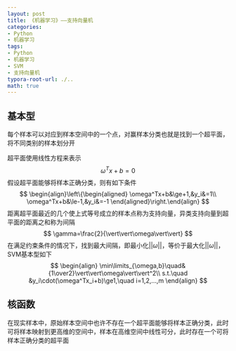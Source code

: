 ```yaml
---
layout: post
title: 《机器学习》——支持向量机
categories:
- Python
- 机器学习
tags:
- Python
- 机器学习
- SVM
- 支持向量机
typora-root-url: ./..
math: true
---
```


## 基本型

每个样本可以对应到样本空间中的一个点，对赢样本分类也就是找到一个超平面，将不同类别的样本划分开

超平面使用线性方程来表示
$$
\omega^Tx+b=0
$$
假设超平面能够将样本正确分类，则有如下条件
$$
\begin{align}\left\{\begin{aligned}
\omega^Tx+b&\ge+1,&y_i&=1\\
\omega^Tx+b&\le-1,&y_i&=-1
\end{aligned}\right.\end{align}
$$
距离超平面最近的几个使上式等号成立的样本点称为支持向量，异类支持向量到超平面的距离之和称为间隔
$$
\gamma=\frac{2}{\vert\vert\omega\vert\vert}
$$
在满足约束条件的情况下，找到最大间隔，即最小化$\vert\vert\omega\vert\vert$，等价于最大化$\vert\vert\omega\vert\vert$，SVM基本型如下
$$
\begin{align}
\min\limits_{\omega,b}\quad&{1\over2}\vert\vert\omega\vert\vert^2\\
s.t.\quad &y_i\cdot(\omega^Tx_i+b)\ge1,\quad i=1,2,...,m
\end{align}
$$

## 核函数

在现实样本中，原始样本空间中也许不存在一个超平面能够将样本正确分类，此时可将样本映射到更高维的空间中，样本在高维空间中线性可分，此时存在一个可将样本正确分类的超平面
